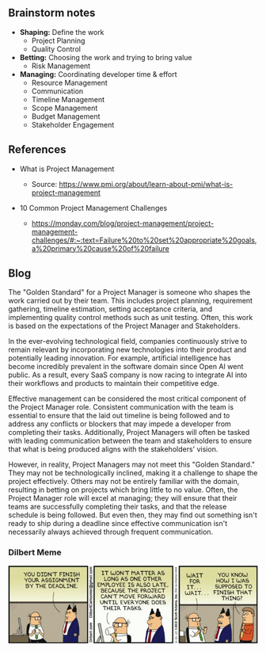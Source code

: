 ﻿## Brainstorm notes
- <b>Shaping:</b> Define the work
    - Project Planning
    - Quality Control
- <b>Betting:</b> Choosing the work and trying to bring value
    - Risk Management
- <b>Managing:</b> Coordinating developer time & effort
    - Resource Management
    - Communication
    - Timeline Management
    - Scope Management
    - Budget Management
    - Stakeholder Engagement

## References

- What is Project Management
    - Source: https://www.pmi.org/about/learn-about-pmi/what-is-project-management

- 10 Common Project Management Challenges
    - https://monday.com/blog/project-management/project-management-challenges/#:~:text=Failure%20to%20set%20appropriate%20goals,a%20primary%20cause%20of%20failure

## Blog

The "Golden Standard" for a Project Manager is someone who shapes the work carried out by their team. This includes project planning, requirement gathering, timeline estimation, setting acceptance criteria, and implementing quality control methods such as unit testing. Often, this work is based on the expectations of the Project Manager and Stakeholders.

In the ever-evolving technological field, companies continuously strive to remain relevant by incorporating new technologies into their product and potentially leading innovation. For example, artificial intelligence has become incredibly prevalent in the software domain since Open AI went public. As a result, every SaaS company is now racing to integrate AI into their workflows and products to maintain their competitive edge. 

Effective management can be considered the most critical component of the Project Manager role. Consistent communication with the team is essential to ensure that the laid out timeline is being followed and to address any conflicts or blockers that may impede a developer from completing their tasks. Additionally, Project Managers will often be tasked with leading communication between the team and stakeholders to ensure that what is being produced aligns with the stakeholders' vision.

However, in reality, Project Managers may not meet this "Golden Standard." They may not be technologically inclined, making it a challenge to shape the project effectively. Others may not be entirely familiar with the domain, resulting in betting on projects which bring little to no value. Often, the Project Manager role will excel at managing; they will ensure that their teams are successfully completing their tasks, and that the release schedule is being followed. But even then, they may find out something isn't ready to ship during a deadline since effective communication isn't necessarily always achieved through frequent communication.

### Dilbert Meme

![Dilbert_Meme](tut01_meme.jpg)
